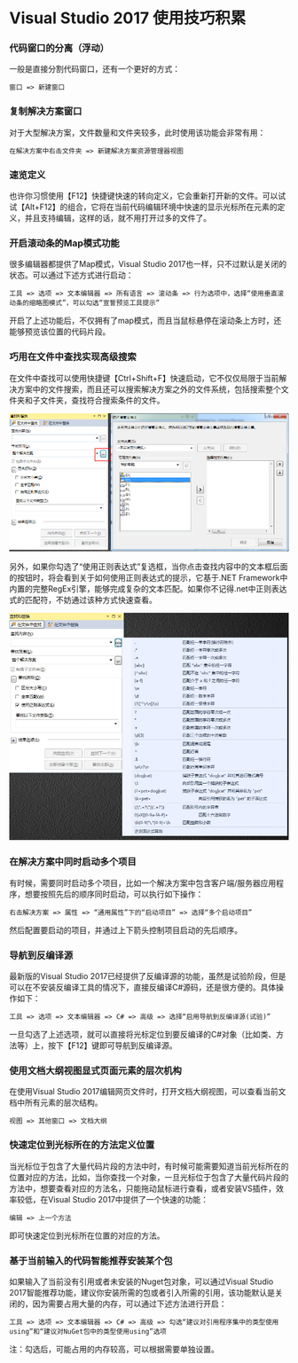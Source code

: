 # Visual Studio 2017 使用技巧积累



### 代码窗口的分离（浮动）

一般是直接分割代码窗口，还有一个更好的方式：

```
窗口 => 新建窗口
```



### 复制解决方案窗口

对于大型解决方案，文件数量和文件夹较多，此时使用该功能会非常有用：

```
在解决方案中右击文件夹 => 新建解决方案资源管理器视图
```



### 速览定义

也许你习惯使用【F12】快捷键快速的转向定义，它会重新打开新的文件。可以试试【Alt+F12】的组合，它将在当前代码编辑环境中快速的显示光标所在元素的定义，并且支持编辑，这样的话，就不用打开过多的文件了。



### 开启滚动条的Map模式功能

很多编辑器都提供了Map模式，Visual Studio 2017也一样，只不过默认是关闭的状态。可以通过下述方式进行启动：

```
工具 => 选项 => 文本编辑器 => 所有语言 => 滚动条 => 行为选项中，选择“使用垂直滚动条的缩略图模式”，可以勾选“宣誓预览工具提示”
```

开启了上述功能后，不仅拥有了map模式，而且当鼠标悬停在滚动条上方时，还能够预览该位置的代码片段。



### 巧用在文件中查找实现高级搜索

在文件中查找可以使用快捷键【Ctrl+Shift+F】快速启动，它不仅仅局限于当前解决方案中的文件搜索，而且还可以搜索解决方案之外的文件系统，包括搜索整个文件夹和子文件夹，查找符合搜索条件的文件。

![vs_find](assets/vs_find.png)

另外，如果你勾选了“使用正则表达式”复选框，当你点击查找内容中的文本框后面的按钮时，将会看到关于如何使用正则表达式的提示，它基于.NET Framework中内置的完整RegEx引擎，能够完成复杂的文本匹配。如果你不记得.net中正则表达式的匹配符，不妨通过该种方式快速查看。

![vs_find_zz](assets/vs_find_zz.jpg)





### 在解决方案中同时启动多个项目

有时候，需要同时启动多个项目，比如一个解决方案中包含客户端/服务器应用程序，想要按照先后的顺序同时启动，可以执行如下操作：

```
右击解决方案 => 属性 => “通用属性”下的“启动项目” => 选择“多个启动项目”
```

然后配置要启动的项目，并通过上下箭头控制项目启动的先后顺序。



### 导航到反编译源

最新版的Visual Studio 2017已经提供了反编译源的功能，虽然是试验阶段，但是可以在不安装反编译工具的情况下，直接反编译C#源码，还是很方便的。具体操作如下：

```
工具 => 选项 => 文本编辑器 => C# => 高级 => 选择“启用导航到反编译源(试验)”
```

一旦勾选了上述选项，就可以直接将光标定位到要反编译的C#对象（比如类、方法等）上，按下【F12】键即可导航到反编译源。



### 使用文档大纲视图显式页面元素的层次机构

在使用Visual Studio 2017编辑网页文件时，打开文档大纲视图，可以查看当前文档中所有元素的层次结构。

```
视图 => 其他窗口 => 文档大纲
```



### 快速定位到光标所在的方法定义位置

当光标位于包含了大量代码片段的方法中时，有时候可能需要知道当前光标所在的位置对应的方法，比如，当你查找一个对象，一旦光标位于包含了大量代码片段的方法中，想要查看对应的方法名，只能拖动鼠标进行查看，或者安装VS插件，效率较低，在Visual Studio 2017中提供了一个快速的功能：

```
编辑 => 上一个方法
```

即可快速定位到光标所在位置的对应的方法。



### 基于当前输入的代码智能推荐安装某个包

如果输入了当前没有引用或者未安装的Nuget包对象，可以通过Visual Studio 2017智能推荐功能，建议你安装所需的包或者引入所需的引用，该功能默认是关闭的，因为需要占用大量的内存，可以通过下述方法进行开启：

```
工具 => 选项 => 文本编辑器 => C# => 高级 => 勾选“建议对引用程序集中的类型使用using”和“建议对NuGet包中的类型使用using”选项
```

注：勾选后，可能占用的内存较高，可以根据需要单独设置。